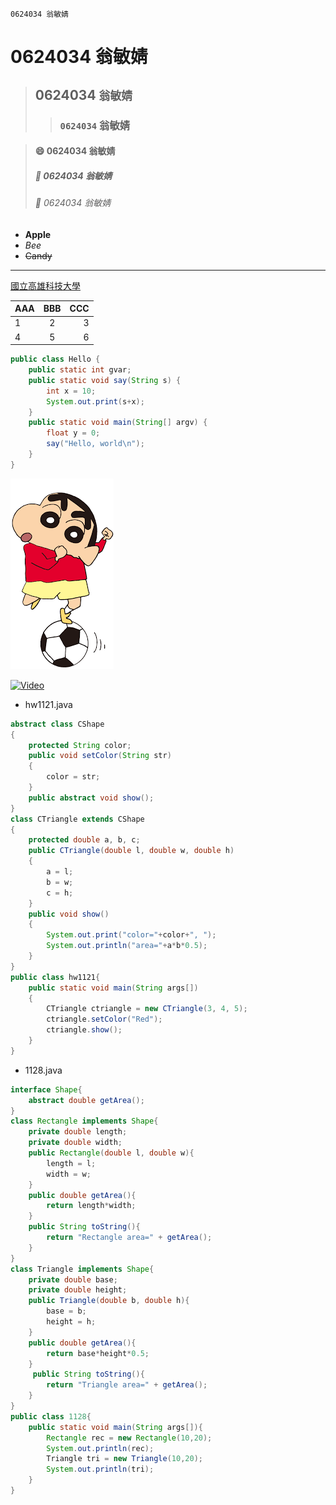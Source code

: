 ```
0624034 翁敏婧
```
# 0624034 翁敏婧
>## 0624034 `翁敏婧`
>>### `0624034` 翁敏婧

>#### :smile: 0624034 翁敏婧
>##### :school: 0624034 翁敏婧
>###### :pig: 0624034 翁敏婧

* **Apple**
* *Bee*
* ~~Candy~~

***

[國立高雄科技大學](https://www.nkust.edu.tw/)

|AAA|BBB|CCC|
|:--|:-:|--:|
|1|2|3|
|4|5|6|


```java
public class Hello {
    public static int gvar;
    public static void say(String s) {
        int x = 10;
        System.out.print(s+x);
    }
    public static void main(String[] argv) {
        float y = 0;
        say("Hello, world\n");
    }
}
```
![Photo](photo.png "蠟筆小新")


[![Video](https://img.youtube.com/vi/LbgRJA-sIDs/0.jpg)](https://www.youtube.com/watch?v=LbgRJA-sIDs "我們這一家")

 * hw1121.java
```java
abstract class CShape
{
    protected String color;
    public void setColor(String str)
    {
        color = str;
    }
    public abstract void show();
}
class CTriangle extends CShape
{
    protected double a, b, c;
    public CTriangle(double l, double w, double h)
    {
        a = l;
        b = w;
        c = h;
    }
    public void show()
    {
        System.out.print("color="+color+", ");
        System.out.println("area="+a*b*0.5);
    }
}
public class hw1121{
    public static void main(String args[])
    {
        CTriangle ctriangle = new CTriangle(3, 4, 5);
        ctriangle.setColor("Red");
        ctriangle.show();
    }
}
```
 * 1128.java
```java
interface Shape{
    abstract double getArea();
}
class Rectangle implements Shape{
    private double length;
    private double width;
    public Rectangle(double l, double w){
        length = l;
        width = w;
    }
    public double getArea(){
        return length*width;
    }
    public String toString(){
        return "Rectangle area=" + getArea();
    }
}
class Triangle implements Shape{
    private double base;
    private double height;
    public Triangle(double b, double h){
        base = b;
        height = h;
    }
    public double getArea(){
        return base*height*0.5;
    }
     public String toString(){ 
        return "Triangle area=" + getArea();
    }  
}
public class 1128{
    public static void main(String args[]){
        Rectangle rec = new Rectangle(10,20);
        System.out.println(rec);
        Triangle tri = new Triangle(10,20);
        System.out.println(tri);
    }
}
```
